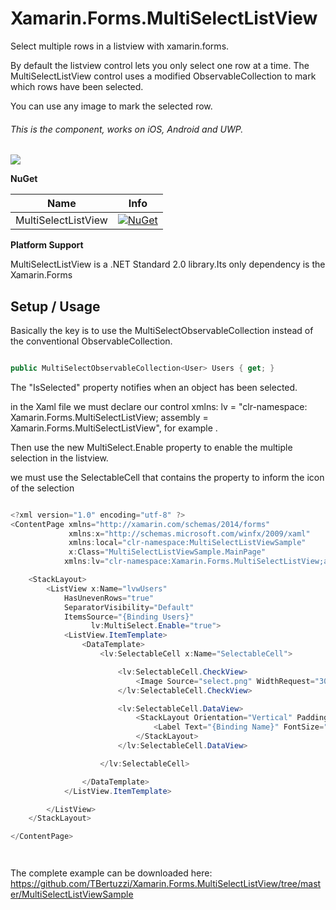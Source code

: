 # Xamarin.Forms.MultiSelectListView

 Select multiple rows in a listview with xamarin.forms.
 
 By default the listview control lets you only select one row at a time. The MultiSelectListView control uses a modified ObservableCollection to mark which rows have been selected.
 
 You can use any image to mark the selected row.
 
 ###### This is the component, works on iOS, Android and UWP.
 
![](https://raw.githubusercontent.com/TBertuzzi/Xamarin.Forms.MultiSelectListView/master/Resources/select.png)
 
**NuGet**

|Name|Info|
| ------------------- | :------------------: |
|MultiSelectListView|[![NuGet](https://img.shields.io/badge/nuget-1.0.1-blue.svg)](https://www.nuget.org/packages/Xamarin.Forms.MultiSelectListView/)|

**Platform Support**

MultiSelectListView is a .NET Standard 2.0 library.Its only dependency is the Xamarin.Forms

## Setup / Usage

Basically the key is to use the MultiSelectObservableCollection instead of the conventional ObservableCollection.

```csharp

public MultiSelectObservableCollection<User> Users { get; }

```

The "IsSelected" property notifies when an object has been selected.

in the Xaml file we must declare our control xmlns: lv = "clr-namespace: Xamarin.Forms.MultiSelectListView; assembly = Xamarin.Forms.MultiSelectListView", for example . 

Then use the new MultiSelect.Enable property to enable the multiple selection in the listview.

we must use the SelectableCell that contains the property to inform the icon of the selection

```csharp

<?xml version="1.0" encoding="utf-8" ?>
<ContentPage xmlns="http://xamarin.com/schemas/2014/forms"
             xmlns:x="http://schemas.microsoft.com/winfx/2009/xaml"
             xmlns:local="clr-namespace:MultiSelectListViewSample"
             x:Class="MultiSelectListViewSample.MainPage"
            xmlns:lv="clr-namespace:Xamarin.Forms.MultiSelectListView;assembly=Xamarin.Forms.MultiSelectListView" Padding="0,20,0,0">

    <StackLayout>
        <ListView x:Name="lvwUsers" 
            HasUnevenRows="true"
            SeparatorVisibility="Default" 
            ItemsSource="{Binding Users}"
                  lv:MultiSelect.Enable="true">
            <ListView.ItemTemplate>
                <DataTemplate>
                    <lv:SelectableCell x:Name="SelectableCell">

                        <lv:SelectableCell.CheckView>
                            <Image Source="select.png" WidthRequest="30" HeightRequest="30"></Image>
                        </lv:SelectableCell.CheckView>

                        <lv:SelectableCell.DataView>
                            <StackLayout Orientation="Vertical" Padding="20,0,20,0">
                                <Label Text="{Binding Name}" FontSize="17" ></Label>
                            </StackLayout>
                        </lv:SelectableCell.DataView>

                    </lv:SelectableCell>

                </DataTemplate>
            </ListView.ItemTemplate>

        </ListView>
    </StackLayout>

</ContentPage>




```


The complete example can be downloaded here: https://github.com/TBertuzzi/Xamarin.Forms.MultiSelectListView/tree/master/MultiSelectListViewSample



